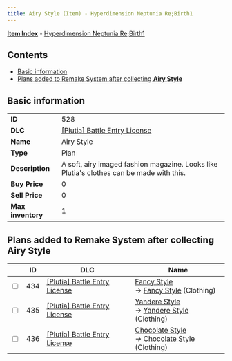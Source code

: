 ```yaml
---
title: Airy Style (Item) - Hyperdimension Neptunia Re;Birth1
---
```


[**Item Index**](/neptunia/rb1/item/index.html) - [Hyperdimension Neptunia Re;Birth1](/neptunia/rb1)

## Contents

- [Basic information](#basic-information)
- [Plans added to Remake System after collecting **Airy Style**](#plans-added-to-remake-system-after-collecting-airy-style)

## Basic information

|   |   |
| -- | -- |
| **ID** | 528 |
| **DLC** | [[Plutia] Battle Entry License](/neptunia/rb1/dlc/7-plutia.html) |
| **Name** | Airy Style |
| **Type** | Plan |
| **Description** | A soft, airy imaged fashion magazine. Looks like Plutia's clothes can be made with this. |
| **Buy Price** | 0 |
| **Sell Price** | 0 |
| **Max inventory** | 1 |


## Plans added to Remake System after collecting **Airy Style**

|    | ID | DLC | Name |
| -- | -- | --- | ---- |
| <input type="checkbox" id="rb1-remake-7-434" class="trackbox" /> | 434 | [[Plutia] Battle Entry License](/neptunia/rb1/dlc/7-plutia.html) | [Fancy Style](/neptunia/rb1/remake/7-434-fancy-style.html)<br /> → [Fancy Style](/neptunia/rb1/item/7-2819-fancy-style.html) (Clothing) |
| <input type="checkbox" id="rb1-remake-7-435" class="trackbox" /> | 435 | [[Plutia] Battle Entry License](/neptunia/rb1/dlc/7-plutia.html) | [Yandere Style](/neptunia/rb1/remake/7-435-yandere-style.html)<br /> → [Yandere Style](/neptunia/rb1/item/7-2820-yandere-style.html) (Clothing) |
| <input type="checkbox" id="rb1-remake-7-436" class="trackbox" /> | 436 | [[Plutia] Battle Entry License](/neptunia/rb1/dlc/7-plutia.html) | [Chocolate Style](/neptunia/rb1/remake/7-436-chocolate-style.html)<br /> → [Chocolate Style](/neptunia/rb1/item/7-2821-chocolate-style.html) (Clothing) |
